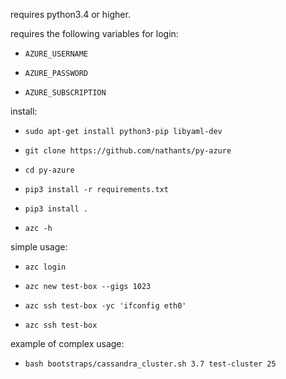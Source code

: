 requires python3.4 or higher.

requires the following variables for login:

- `AZURE_USERNAME`

- `AZURE_PASSWORD`

- `AZURE_SUBSCRIPTION`

install:

- `sudo apt-get install python3-pip libyaml-dev`

- `git clone https://github.com/nathants/py-azure`

- `cd py-azure`

- `pip3 install -r requirements.txt`

- `pip3 install .`

- `azc -h`


simple usage:

- `azc login`

- `azc new test-box --gigs 1023`

- `azc ssh test-box -yc 'ifconfig eth0'`

- `azc ssh test-box`

example of complex usage:

- `bash bootstraps/cassandra_cluster.sh 3.7 test-cluster 25`
